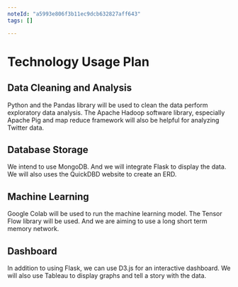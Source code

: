 ```yaml
---
noteId: "a5993e806f3b11ec9dcb632827aff643"
tags: []

---
```


# Technology Usage Plan

## Data Cleaning and Analysis
Python and the Pandas library will be used to clean the data perform exploratory data analysis. The Apache Hadoop software library, especially Apache Pig and map reduce framework will also be helpful for analyzing Twitter data.


## Database Storage
We intend to use MongoDB. And we will integrate Flask to display the data. We will also uses the QuickDBD website to create an ERD.


## Machine Learning
Google Colab will be used to run the machine learning model. The Tensor Flow library will be used. And we are aiming to use a long short term memory network.

## Dashboard
In addition to using Flask, we can use D3.js for an interactive dashboard. We will also use Tableau to display graphs and tell a story with the data.